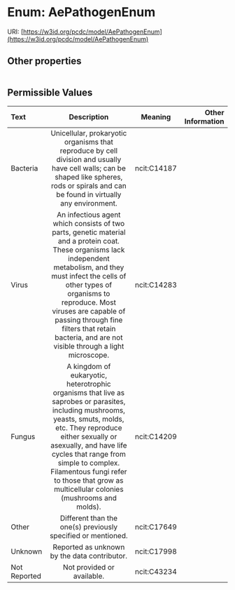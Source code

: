 
# Enum: AePathogenEnum




URI: [https://w3id.org/pcdc/model/AePathogenEnum](https://w3id.org/pcdc/model/AePathogenEnum)


## Other properties

|  |  |  |
| --- | --- | --- |

## Permissible Values

| Text | Description | Meaning | Other Information |
| :--- | :---: | :---: | ---: |
| Bacteria | Unicellular, prokaryotic organisms that reproduce by cell division and usually have cell walls; can be shaped like spheres, rods or spirals and can be found in virtually any environment. | ncit:C14187  |  |
| Virus | An infectious agent which consists of two parts, genetic material and a protein coat. These organisms lack independent metabolism, and they must infect the cells of other types of organisms to reproduce. Most viruses are capable of passing through fine filters that retain bacteria, and are not visible through a light microscope. | ncit:C14283  |  |
| Fungus | A kingdom of eukaryotic, heterotrophic organisms that live as saprobes or parasites, including mushrooms, yeasts, smuts, molds, etc. They reproduce either sexually or asexually, and have life cycles that range from simple to complex. Filamentous fungi refer to those that grow as multicellular colonies (mushrooms and molds). | ncit:C14209  |  |
| Other | Different than the one(s) previously specified or mentioned. | ncit:C17649 |  |
| Unknown | Reported as unknown by the data contributor. | ncit:C17998 |  |
| Not Reported | Not provided or available. | ncit:C43234 |  |

